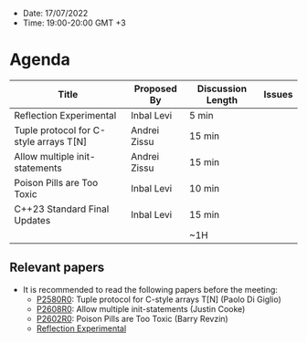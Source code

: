 * Date: 17/07/2022
* Time: 19:00-20:00 GMT +3

# Agenda

| Title | Proposed By | Discussion Length | Issues       |
|----------|-------------|-------------|----------------|
| Reflection Experimental | Inbal Levi | 5 min | |
| Tuple protocol for C-style arrays T[N] | Andrei Zissu | 15 min   |   |
| Allow multiple init-statements | Andrei Zissu | 15 min   |   |
|  Poison Pills are Too Toxic  | Inbal Levi | 10 min   |   |
|  C++23 Standard Final Updates | Inbal Levi | 15 min   |   |
|                     |   | ~1H      |   |

## Relevant papers

* It is recommended to read the following papers before the meeting:
  * [P2580R0](https://www.open-std.org/jtc1/sc22/wg21/docs/papers/2022/p2580r0.html): Tuple protocol for C-style arrays T[N] (Paolo Di Giglio)
  * [P2608R0](https://www.open-std.org/jtc1/sc22/wg21/docs/papers/2022/p2608r0.html): Allow multiple init-statements (Justin Cooke)
  * [P2602R0](https://www.open-std.org/jtc1/sc22/wg21/docs/papers/2022/p2602r0.html): Poison Pills are Too Toxic (Barry Revzin)
  * [Reflection Experimental](https://docs.google.com/document/d/1BwJy071WERGQedn8oMa11xnP15XM5l6nKxNS2jABx6Q/edit)
